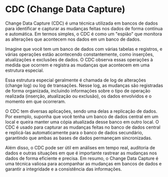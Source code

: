 # CDC (Change Data Capture)

Change Data Capture (CDC) é uma técnica utilizada em bancos de dados para identificar e capturar as mudanças feitas nos dados de forma contínua e automática. Em termos simples, o CDC é como um "espião" que monitora as alterações que acontecem nos dados em um banco de dados.

Imagine que você tem um banco de dados com várias tabelas e registros, e várias operações estão acontecendo constantemente, como inserções, atualizações e exclusões de dados. O CDC observa essas operações à medida que ocorrem e registra as mudanças que acontecem em uma estrutura especial.

Essa estrutura especial geralmente é chamada de log de alterações (change log) ou log de transações. Nesse log, as mudanças são registradas de forma organizada, incluindo informações sobre o tipo de operação realizada (inserção, atualização ou exclusão), os dados envolvidos e o momento em que ocorreram.

O CDC tem diversas aplicações, sendo uma delas a replicação de dados. Por exemplo, suponha que você tenha um banco de dados central em um local e queira manter uma cópia atualizada desse banco em outro local. O CDC é usado para capturar as mudanças feitas no banco de dados central e replicá-las automaticamente para o banco de dados secundário, garantindo que ambas as bases de dados permaneçam sincronizadas.

Além disso, o CDC pode ser útil em análises em tempo real, auditoria de dados e outras situações em que é importante rastrear as mudanças nos dados de forma eficiente e precisa. Em resumo, o Change Data Capture é uma técnica valiosa para acompanhar as mudanças em bancos de dados e garantir a integridade e a consistência das informações.
